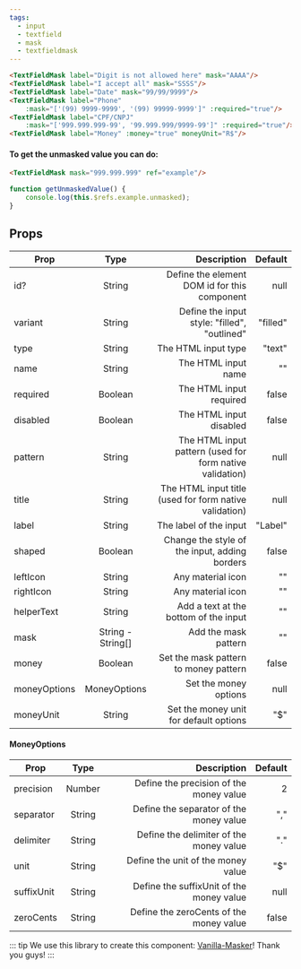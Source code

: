 ```yaml
---
tags:
  - input
  - textfield
  - mask
  - textfieldmask
---
```


<DisplayComponent>
<TextFieldMask label="Digit is not allowed here" mask="AAAA"/>
<TextFieldMask label="I accept all" mask="SSSS"/>
<TextFieldMask label="Date" mask="99/99/9999"/>
<TextFieldMask label="Phone" :mask="['(99) 9999-9999', '(99) 99999-9999']" :required="true"/>
<TextFieldMask label="CPF/CNPJ" :mask="['999.999.999-99', '99.999.999/9999-99']" :required="true"/>
<TextFieldMask label="Money" :money="true" moneyUnit="R$"/>
</DisplayComponent>

```html
<TextFieldMask label="Digit is not allowed here" mask="AAAA"/>
<TextFieldMask label="I accept all" mask="SSSS"/>
<TextFieldMask label="Date" mask="99/99/9999"/>
<TextFieldMask label="Phone" 
    :mask="['(99) 9999-9999', '(99) 99999-9999']" :required="true"/>
<TextFieldMask label="CPF/CNPJ" 
    :mask="['999.999.999-99', '99.999.999/9999-99']" :required="true"/>
<TextFieldMask label="Money" :money="true" moneyUnit="R$"/>
```

#### To get the unmasked value you can do:

```html
<TextFieldMask mask="999.999.999" ref="example"/>
```

```js
function getUnmaskedValue() {
    console.log(this.$refs.example.unmasked);
}
```

## Props

| Prop        | Type           | Description  | Default |
| ------------- |:-------------:| -----:| -----:|
| id? | String | Define the element DOM id for this component | null |
| variant | String | Define the input style: "filled", "outlined" | "filled" |
| type | String | The HTML input type | "text" |
| name | String | The HTML input name | "" |
| required | Boolean | The HTML input required | false |
| disabled | Boolean | The HTML input disabled | false |
| pattern | String | The HTML input pattern (used for form native validation) | null |
| title | String | The HTML input title (used for form native validation) | null |
| label | String | The label of the input | "Label" |
| shaped | Boolean | Change the style of the input, adding borders | false |
| leftIcon | String | Any material icon | "" |
| rightIcon | String | Any material icon | "" |
| helperText | String | Add a text at the bottom of the input | "" |
| mask | String - String[] | Add the mask pattern | "" |
| money | Boolean | Set the mask pattern to money pattern | false |
| moneyOptions | MoneyOptions | Set the money options | null |
| moneyUnit | String | Set the money unit for default options | "$" |

#### MoneyOptions

| Prop        | Type           | Description  | Default |
| ------------- |:-------------:| -----:| -----:|
| precision | Number | Define the precision of the money value | 2 |
| separator | String | Define the separator of the money value | "," |
| delimiter | String | Define the delimiter of the money value | "." |
| unit | String | Define the unit of the money value | "$" |
| suffixUnit | String | Define the suffixUnit of the money value | null |
| zeroCents | String | Define the zeroCents of the money value | false |

::: tip
We use this library to create this component: [Vanilla-Masker](https://github.com/vanilla-masker/vanilla-masker)! Thank you guys!
:::